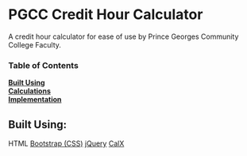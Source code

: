 # PGCC Credit Hour Calculator
A credit hour calculator for ease of use by Prince Georges Community College Faculty.

### Table of Contents
**[Built Using](#built-using)**<br>
**[Calculations](#calculations)**<br>
**[Implementation](#implementation)**<br>

## Built Using:
HTML
[Bootstrap (CSS)](https://getbootstrap.com/ "Bootstrap (CSS)")
[jQuery](https://jquery.com/ "jQuery")
[CalX](https://github.com/xsanisty/calx.js "CalX")
